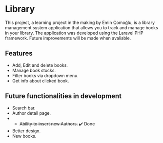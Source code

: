 # Library

This project, a learning project in the making by Emin Çomoğlu, is a library management system application that allows you to track and manage books in your library. The application was developed using the Laravel PHP framework. Future improvements will be made when avaliable.

## Features

- Add, Edit and delete books.
- Manage book stocks.
- Filter books via dropdown menu.
- Get info about clicked book.

## Future functionalities in development

- Search bar.
- Author detail page.
- - ~~Ability to insert new Authors.~~ ✔️ Done
- Better design.
- New books.


